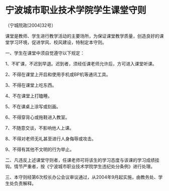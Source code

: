 # 宁波城市职业技术学院学生课堂守则

（宁城院政[2004]32号）

课堂是教师、学生进行教学活动的主要场所，为保证课堂教学质量，创造良好的课堂学习环境，促进学风、校风建设，特制定本守则。

一、学生在课堂中须自觉遵守以下规定：

1、不旷课，不迟到早退。迟到者，须经任课老师允许后，方可进入课堂听课。

2、不得在课堂上开启和使用手机或BP机等通讯工具。

3、不得在课堂上吃东西。

4、不在课堂上打瞌睡。

5、不在课桌上涂写或刻画。

6、不得穿背心或拖鞋进入教室。

7、不随意交谈，不影响他人上课。

8、不得对老师无礼甚至进行人身侮辱或攻击。

9、不得有其他不文明的行为举止。

二、凡违反上述课堂守则者，任课老师可将该生的学习态度与该课的学习成绩挂钩。情节严重者，按《宁波城市职业技术学院学生违纪处分条例》进行处理。

三、本守则经第6次校长办公会议审议通过，从2004年9月起实施，由教务处、学生处负责解释。
